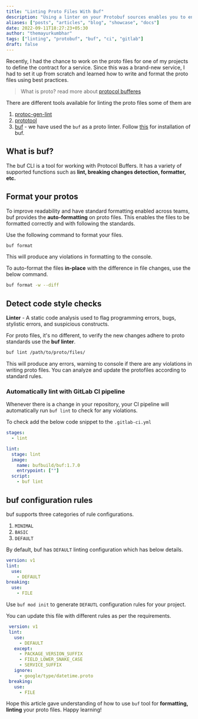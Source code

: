 ```yaml
---
title: "Linting Proto Files With Buf"
description: "Using a linter on your Protobuf sources enables you to enforce consistency and keep your API definitions in line with your chosen best practices."
aliases: ["posts", "articles", "blog", "showcase", "docs"]
date: 2022-09-11T18:27:23+05:30
author: "themayurkumbhar"
tags: ["linting", "protobuf", "buf", "ci", "gitlab"]
draft: false
---
```


Recently, I had the chance to work on the proto files for one of my projects to define the contract for a service. Since this was a brand-new service, I had to set it up from scratch and learned how to write and format the proto files using best practices.
> What is proto? read more about [protocol bufferes](https://developers.google.com/protocol-buffers)

There are different tools available for linting the proto files some of them are
1. [protoc-gen-lint]()
2. [prototool]()
3. [buf](https://github.com/bufbuild/buf) - 
we have used the `buf` as a proto linter. Follow [this](https://docs.buf.build/installation) for installation of buf.

## What is buf?
The buf CLI is a tool for working with Protocol Buffers. It has a variety of supported functions such as **lint, breaking changes detection, formatter, etc.**

## Format your protos

To improve readability and have standard formatting enabled across teams, buf provides the **auto-formatting** on proto files. This enables the files to be formatted correctly and with following the standards.

Use the following command to format your files.

```bash
buf format
```

This will produce any violations in formatting to the console. 

To auto-format the files **in-place** with the difference in file changes, use the below command.
```bash
buf format -w --diff
```


## Detect code style checks

**Linter** - A static code analysis used to flag programming errors, bugs, stylistic errors, and suspicious constructs.


For proto files, it's no different, to verify the new changes adhere to proto standards use the **buf linter**.
```bash
buf lint /path/to/proto/files/
```
This will produce any errors, warning to console if there are any violations in writing proto files. You can analyze and update the protofiles according to standard rules.

### Automatically lint with GitLab CI pipeline

Whenever there is a change in your repository, your CI pipeline will automatically run `buf lint` to check for any violations.

To check add the below code snippet to the `.gitlab-ci.yml`

```yaml
stages:
  - lint

lint:
  stage: lint
  image: 
    name: bufbuild/buf:1.7.0
    entrypoint: [""]
  script:
    - buf lint
```

## buf configuration rules

buf supports three categories of rule configurations.
1. `MINIMAL`
2. `BASIC`
3. `DEFAULT`

By default, buf has `DEFAULT` linting configuration which has below details.

```yaml
version: v1
lint:
  use:
    - DEFAULT
breaking:
  use:
    - FILE
```
Use `buf mod init` to generate `DEFAUTL` configuration rules for your project.

You can update this file with different rules as per the requirements.
```yaml
 version: v1
 lint:
   use:
     - DEFAULT
   except:
     - PACKAGE_VERSION_SUFFIX
     - FIELD_LOWER_SNAKE_CASE
     - SERVICE_SUFFIX
   ignore:
     - google/type/datetime.proto
 breaking:
   use:
     - FILE
```

Hope this article gave understanding of how to use `buf` tool for **formatting, linting** your proto files. Happy learning!
